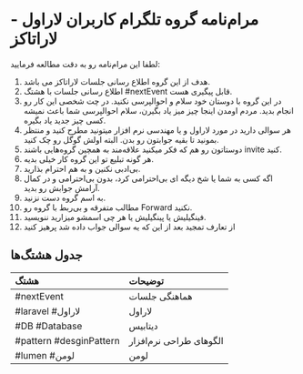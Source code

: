 # مرام‌نامه گروه تلگرام کاربران لاراول - لاراتاکز 

لطفا این مرام‌نامه رو به دقت مطالعه فرمایید:

1. هدف از این گروه اطلاع رسانی جلسات لاراتاکز می باشد.
2. اطلاع رسانی جلسات با هشتگ #nextEvent قابل پیگیری هست. 
3. در این گروه با دوستان خود سلام و احوالپرسی نکنید. در چت شخصی این کار رو انجام بدید. مردم اومدن اینجا چیز میز یاد بگیرن، سلام احوالپرسی شما باعث نمیشه کسی چیز جدید یاد بگیره.
4. هر سوالی دارید در مورد لاراول و یا مهندسی نرم افزار میتونید مطرح کنید و منتظر بمونید تا بقیه جوابتون رو بدن. البته اولش گوگل رو چک کنید.
5. دوستاتون رو هم که فکر میکنید علاقه‌مند به همچین گروه‌هایی باشند invite کنید.
6. هر گونه تبلیع تو این گروه کار خیلی بدیه.
7. بی‌ادبی نکنین و به هم احترام بذارید.
8. اگه کسی به شما یا شخ دیگه ای بی‌احترامی کرد، بدون بی‌احترامی و در کمال آرامش جوابش رو بدید.
9. به اسم گروه دست نزنید.
10. مطالب متفرقه و بی‌ربط با گروه رو Forward نکنید.
11. فینگیلیش یا پینگیلیش یا هر چی اسمشو میزارید ننویسید.
12. از تعارف تمجید بعد از این که یه سوالی جواب داده شد پرهیز کنید 

## جدول هشتگ‌ها
هشتگ  |   توضیحات
:---|:---
‏#nextEvent | هماهنگی جلسات
‏#laravel #لاراول | لاراول
‏#DB #Database | دیتابیس
‏#pattern  #desginPattern | الگوهای طراحی نرم‌افزار
#lumen #لومن | لومن
